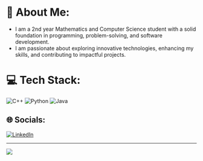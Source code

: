 # 💫 About Me:
* I am a 2nd year Mathematics and Computer Science student with a solid foundation in programming, problem-solving, and software development. 
* I am passionate about exploring innovative technologies, enhancing my skills, and contributing to impactful projects. 

# 💻 Tech Stack:
![C++](https://img.shields.io/badge/c++-%2300599C.svg?style=flat&logo=c%2B%2B&logoColor=white) ![Python](https://img.shields.io/badge/python-3670A0?style=flat&logo=python&logoColor=ffdd54) ![Java](https://img.shields.io/badge/java-%23ED8B00.svg?style=flat&logo=openjdk&logoColor=white)

## 🌐 Socials:
[![LinkedIn](https://img.shields.io/badge/LinkedIn-%230077B5.svg?logo=linkedin&logoColor=white)](https://www.linkedin.com/in/mario-maxim-341a91238/) 

---
[![](https://visitcount.itsvg.in/api?id=MarioMaxim18&icon=0&color=0)](https://visitcount.itsvg.in)
